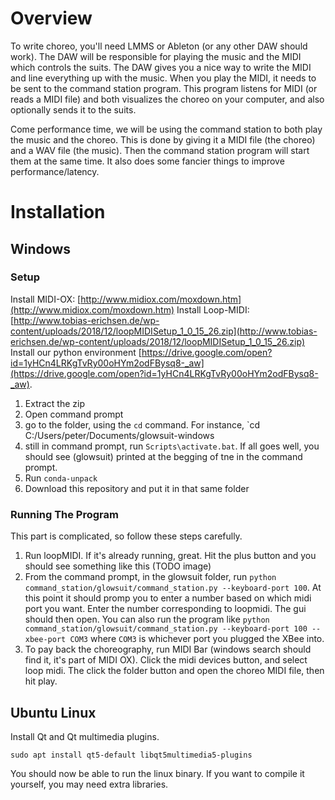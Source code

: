 # Overview

To write choreo, you'll need LMMS or Ableton (or any other DAW should work). The DAW will be responsible for playing the music and the MIDI which controls the suits. The DAW gives you a nice way to write the MIDI and line everything up with the music. When you play the MIDI, it needs to be sent to the command station program. This program listens for MIDI (or reads a MIDI file) and both visualizes the choreo on your computer, and also optionally sends it to the suits.

Come performance time, we will be using the command station to both play the music and the choreo. This is done by giving it a MIDI file (the choreo) and a WAV file (the music). Then the command station program will start them at the same time. It also does some fancier things to improve performance/latency.

# Installation

## Windows

### Setup


Install MIDI-OX: [http://www.midiox.com/moxdown.htm](http://www.midiox.com/moxdown.htm)
Install Loop-MIDI: [http://www.tobias-erichsen.de/wp-content/uploads/2018/12/loopMIDISetup_1_0_15_26.zip](http://www.tobias-erichsen.de/wp-content/uploads/2018/12/loopMIDISetup_1_0_15_26.zip)
Install our python environment [https://drive.google.com/open?id=1yHCn4LRKgTvRy00oHYm2odFBysq8-_aw](https://drive.google.com/open?id=1yHCn4LRKgTvRy00oHYm2odFBysq8-_aw).
1. Extract the zip
1. Open command prompt
1. go to the folder, using the `cd` command. For instance, `cd C:/Users/peter/Documents/glowsuit-windows
1. still in command prompt, run `Scripts\activate.bat`. If all goes well, you should see (glowsuit) printed at the begging of tne in the command prompt.
1. Run `conda-unpack`
1. Download this repository and put it in that same folder

### Running The Program

This part is complicated, so follow these steps carefully.
1. Run loopMIDI. If it's already running, great. Hit the plus button and you should see something like this (TODO image)
1. From the command prompt, in the glowsuit folder, run `python command_station/glowsuit/command_station.py --keyboard-port 100`. At this point it should promp you to enter a number based on which midi port you want. Enter the number corresponding to loopmidi. The gui should then open. You can also run the program like `python command_station/glowsuit/command_station.py --keyboard-port 100 --xbee-port COM3` where `COM3` is whichever port you plugged the XBee into.
1. To pay back the choreography, run MIDI Bar (windows search should find it, it's part of MIDI OX). Click the midi devices button, and select loop midi. The click the folder button and open the choreo MIDI file, then hit play.


## Ubuntu Linux

Install Qt and Qt multimedia plugins.

    sudo apt install qt5-default libqt5multimedia5-plugins

You should now be able to run the linux binary. If you want to compile it yourself, you may need extra libraries.
